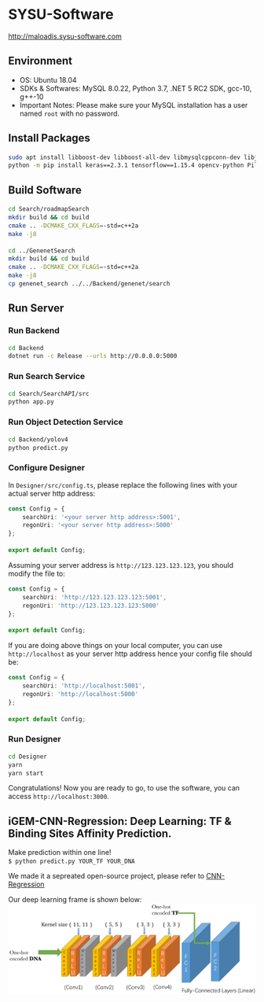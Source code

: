 # SYSU-Software
http://maloadis.sysu-software.com

## Environment
- OS: Ubuntu 18.04
- SDKs & Softwares: MySQL 8.0.22, Python 3.7, .NET 5 RC2 SDK, gcc-10, g++-10
- Important Notes: Please make sure your MySQL installation has a user named `root` with no password.

## Install Packages
```bash
sudo apt install libboost-dev libboost-all-dev libmysqlcppconn-dev libjsoncpp-dev
python -m pip install keras==2.3.1 tensorflow==1.15.4 opencv-python Pillow matplotlib numpy==1.18.5 flask flask-cors mysql-connector-python Bayesian-Optimization scikit-learn==0.22.2 sh pySBOL fuzzywuzzy scipy 
```

## Build Software
```bash
cd Search/roadmapSearch
mkdir build && cd build
cmake .. -DCMAKE_CXX_FLAGS=-std=c++2a
make -j8

cd ../GenenetSearch
mkdir build && cd build
cmake .. -DCMAKE_CXX_FLAGS=-std=c++2a
make -j8
cp genenet_search ../../Backend/genenet/search
```

## Run Server
### Run Backend
```bash
cd Backend
dotnet run -c Release --urls http://0.0.0.0:5000
```

### Run Search Service
```bash
cd Search/SearchAPI/src
python app.py
```

### Run Object Detection Service
```bash
cd Backend/yolov4
python predict.py
```

### Configure Designer
In `Designer/src/config.ts`, please replace the following lines with your actual server http address:
```typescript
const Config = {
    searchUri: '<your server http address>:5001',
    regonUri: '<your server http address>:5000'
};

export default Config;
```

Assuming your server address is `http://123.123.123.123`, you should modify the file to:
```typescript
const Config = {
    searchUri: 'http://123.123.123.123:5001',
    regonUri: 'http://123.123.123.123:5000'
};

export default Config;
```

If you are doing above things on your local computer, you can use `http://localhost` as your server http address hence your config file should be:
```typescript
const Config = {
    searchUri: 'http://localhost:5001',
    regonUri: 'http://localhost:5000'
};

export default Config;
```

### Run Designer
```bash
cd Designer
yarn
yarn start
```

Congratulations! Now you are ready to go, to use the software, you can access `http://localhost:3000`.

## iGEM-CNN-Regression: Deep Learning: TF & Binding Sites Affinity Prediction.
Make prediction within one line!  
    `$ python predict.py YOUR_TF YOUR_DNA`

We made it a sepreated open-source project, please refer to [CNN-Regression](https://github.com/sysu-software-2020/iGEM-CNN-Regression)
    
Our deep learning frame is shown below:  
![CNN_pic](https://github.com/sysu-software-2020/iGEM-CNN-Regression/blob/main/imgs/CNN.png)  
